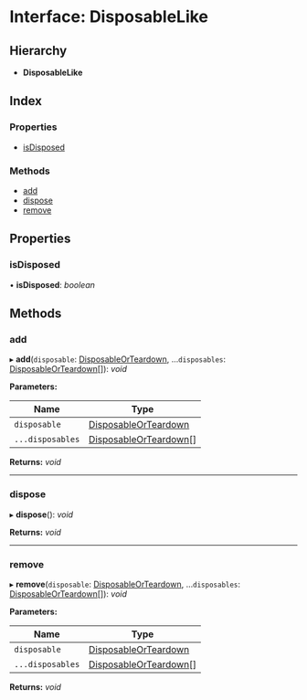 
# Interface: DisposableLike

## Hierarchy

* **DisposableLike**

## Index

### Properties

* [isDisposed](disposablelike.md#isdisposed)

### Methods

* [add](disposablelike.md#add)
* [dispose](disposablelike.md#dispose)
* [remove](disposablelike.md#remove)

## Properties

###  isDisposed

• **isDisposed**: *boolean*

## Methods

###  add

▸ **add**(`disposable`: [DisposableOrTeardown](../README.md#disposableorteardown), ...`disposables`: [DisposableOrTeardown](../README.md#disposableorteardown)[]): *void*

**Parameters:**

Name | Type |
------ | ------ |
`disposable` | [DisposableOrTeardown](../README.md#disposableorteardown) |
`...disposables` | [DisposableOrTeardown](../README.md#disposableorteardown)[] |

**Returns:** *void*

___

###  dispose

▸ **dispose**(): *void*

**Returns:** *void*

___

###  remove

▸ **remove**(`disposable`: [DisposableOrTeardown](../README.md#disposableorteardown), ...`disposables`: [DisposableOrTeardown](../README.md#disposableorteardown)[]): *void*

**Parameters:**

Name | Type |
------ | ------ |
`disposable` | [DisposableOrTeardown](../README.md#disposableorteardown) |
`...disposables` | [DisposableOrTeardown](../README.md#disposableorteardown)[] |

**Returns:** *void*
